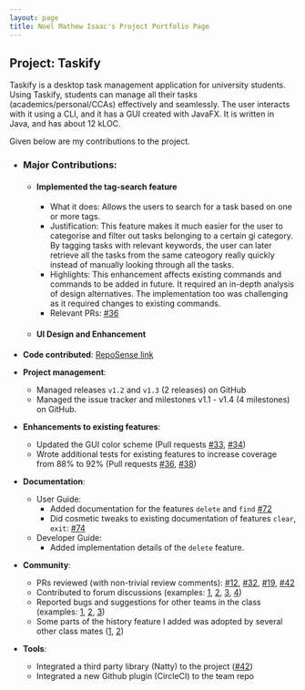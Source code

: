 ```yaml
---
layout: page
title: Noel Mathew Isaac's Project Portfolio Page
---
```


## Project: Taskify

Taskify is a desktop task management application for university students. Using Taskify, students can
manage all their tasks (academics/personal/CCAs) effectively and seamlessly. The user interacts with it using a CLI,
and it has a GUI created with JavaFX. It is written in Java, and has about 12 kLOC.

Given below are my contributions to the project.

* ### Major Contributions:
    * #### Implemented the tag-search feature
        * What it does: Allows the users to search for a task based on one or more tags.
        * Justification: This feature makes it much easier for the user to categorise and filter out tasks belonging to a
          certain gi
          category. By tagging tasks with relevant keywords, the user can later retrieve all the tasks from the same
          cateogory really quickly instead of manually looking through all the tasks.
        * Highlights: This enhancement affects existing commands and commands to be added in future. It required an in-depth analysis of design alternatives. The implementation too was challenging as it required changes to existing commands.
        * Relevant PRs: [\#36](https://github.com/AY2021S2-CS2103T-W14-4/tp/pull/36)
    * #### UI Design and Enhancement

* **Code contributed**: [RepoSense link](https://nus-cs2103-ay2021s2.github.io/tp-dashboard/?search=noelmathewisaac&sort=groupTitle&sortWithin=title&since=2021-02-19&timeframe=commit&mergegroup=&groupSelect=groupByRepos&breakdown=false)

* **Project management**:
    * Managed releases `v1.2` and `v1.3` (2 releases) on GitHub
    * Managed the issue tracker and milestones v1.1 - v1.4 (4 milestones) on GitHub.

* **Enhancements to existing features**:
    * Updated the GUI color scheme (Pull requests [\#33](), [\#34]())
    * Wrote additional tests for existing features to increase coverage from 88% to 92% (Pull requests [\#36](), [\#38]())

* **Documentation**:
    * User Guide:
        * Added documentation for the features `delete` and `find` [\#72]()
        * Did cosmetic tweaks to existing documentation of features `clear`, `exit`: [\#74]()
    * Developer Guide:
        * Added implementation details of the `delete` feature.

* **Community**:
    * PRs reviewed (with non-trivial review comments): [\#12](), [\#32](), [\#19](), [\#42]()
    * Contributed to forum discussions (examples: [1](), [2](), [3](), [4]())
    * Reported bugs and suggestions for other teams in the class (examples: [1](), [2](), [3]())
    * Some parts of the history feature I added was adopted by several other class mates ([1](), [2]())

* **Tools**:
    * Integrated a third party library (Natty) to the project ([\#42]())
    * Integrated a new Github plugin (CircleCI) to the team repo
